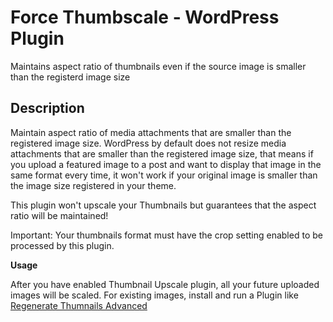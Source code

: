 # Force Thumbscale - WordPress Plugin

Maintains aspect ratio of thumbnails even if the source image is smaller than the registerd image size

## Description
Maintain aspect ratio of media attachments that are smaller than the registered image size. WordPress by default does not resize media attachments that are 
smaller than the registered image size, that means if you upload a featured image to a post and want to display that image in the same format every time, it
won't work if your original image is smaller than the image size registered in your theme.

This plugin won't upscale your Thumbnails but guarantees that the aspect ratio will be maintained!

Important: Your thumbnails format must have the crop setting enabled to be processed by this plugin.

**Usage**

After you have enabled Thumbnail Upscale plugin, all your future uploaded images will be scaled.
For existing images, install and run a Plugin like [Regenerate Thumnails Advanced](https://de.wordpress.org/plugins/regenerate-thumbnails-advanced/)
